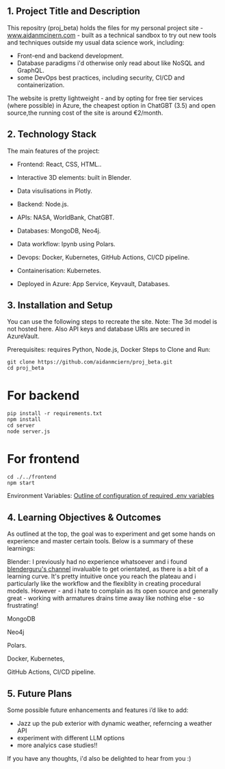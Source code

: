 ## 1. Project Title and Description
This repositry (proj_beta) holds the files for my personal project site - www.aidanmcinern.com - built as a technical sandbox to try out new tools and techniques outside my usual data science work, including:
- Front-end and backend development.
- Database paradigms i'd otherwise only read about like NoSQL and GraphQL.
- some DevOps best practices, including security, CI/CD and containerization.

The website is pretty lightweight - and by opting for free tier services (where possible) in Azure, the cheapest option in ChatGBT (3.5) and open source,the running cost of the site is around €2/month.

## 2. Technology Stack
The main features of the project:
- Frontend: React, CSS, HTML..
- Interactive 3D elements: built in Blender.
- Data visulisations in Plotly.

- Backend: Node.js.
- APIs: NASA, WorldBank, ChatGBT.
- Databases: MongoDB, Neo4j.
- Data workflow: Ipynb using Polars.
- Devops: Docker, Kubernetes, GitHub Actions, CI/CD pipeline.
- Containerisation: Kubernetes.
- Deployed in Azure: App Service, Keyvault, Databases.

## 3. Installation and Setup
You can use the following steps to recreate the site.
Note: The 3d model is not hosted here. Also API keys and database URIs are secured in AzureVault.

Prerequisites: requires Python, Node.js, Docker
Steps to Clone and Run:
```
git clone https://github.com/aidanmciern/proj_beta.git
cd proj_beta
```

# For backend
```
pip install -r requirements.txt
npm install
cd server
node server.js 
```
# For frontend
```
cd ./../frontend
npm start
```
Environment Variables: [Outline of configuration of required .env variables](https://learn.microsoft.com/en-us/azure/developer/azure-developer-cli/manage-environment-variables) 

## 4. Learning Objectives & Outcomes
As outlined at the top, the goal was to experiment and get some hands on experience and master certain tools. Below is a summary of these learnings:  

Blender: I previously had no experience whatsoever and i found [blenderguru's channel](https://www.youtube.com/@blenderguru) invaluable to get orientated, as there is a bit of a learning curve. It's pretty intuitive once you reach the plateau and i particularly like the workflow and the flexiblity in creating procedural models. However - and i hate to complain as its open source and generally great - working with armatures drains time away like nothing else - so frustrating!

MongoDB

Neo4j

Polars.

Docker, Kubernetes, 

GitHub Actions, CI/CD pipeline.

## 5. Future Plans
Some possible future enhancements and features i’d like to add:
- Jazz up the pub exterior with dynamic weather, referncing a weather API
- experiment with different LLM options
- more analyics case studies!!

If you have any thoughts, i'd also be delighted to hear from you :)
